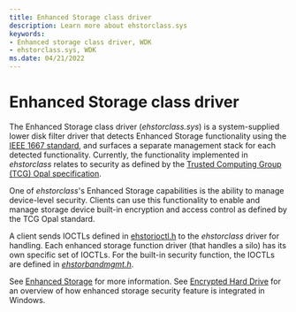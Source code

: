 ```yaml
---
title: Enhanced Storage class driver
description: Learn more about ehstorclass.sys
keywords:
- Enhanced storage class driver, WDK
- ehstorclass.sys, WDK
ms.date: 04/21/2022
---
```


# Enhanced Storage class driver

The Enhanced Storage class driver (*ehstorclass.sys*) is a system-supplied lower disk filter driver that detects Enhanced Storage functionality using the [IEEE 1667 standard](https://standards.ieee.org/ieee/1667/6801/), and surfaces a separate management stack for each detected functionality. Currently, the functionality implemented in *ehstorclass* relates to security as defined by the [Trusted Computing Group (TCG) Opal specification](https://trustedcomputinggroup.org/resource/storage-work-group-storage-security-subsystem-class-opal).

One of *ehstorclass*'s Enhanced Storage capabilities is the ability to manage device-level security. Clients can use this functionality to enable and manage storage device built-in encryption and access control as defined by the TCG Opal standard.

A client sends IOCTLs defined in [ehstorioctl.h](/windows-hardware/drivers/ddi/ehstorioctl) to the *ehstorclass* driver for handling. Each enhanced storage function driver (that handles a silo) has its own specific set of IOCTLs. For the built-in security function, the IOCTLs are defined in [*ehstorbandmgmt.h*](/windows-hardware/drivers/ddi/ehstorbandmgmt/).

See [Enhanced Storage](/previous-versions/windows/desktop/enstor/enhanced-storage-portal) for more information. See [Encrypted Hard Drive](/windows/security/information-protection/encrypted-hard-drive) for an overview of how enhanced storage security feature is integrated in Windows.
